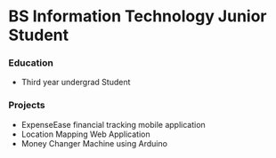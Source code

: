 # BS Information Technology Junior Student

### Education
- Third year undergrad Student

### Projects
- ExpenseEase financial tracking mobile application
- Location Mapping Web Application
- Money Changer Machine using Arduino


